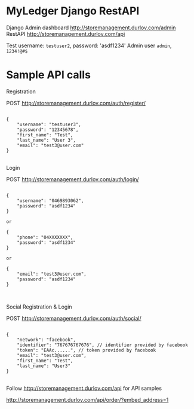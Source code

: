 # MyLedger Django RestAPI

Django Admin dashboard http://storemanagement.durlov.com/admin
RestAPI http://storemanagement.durlov.com/api

Test username: `testuser2`, password: 'asdf1234'
Admin user `admin`, `1234!@#$`


# Sample API calls

Registration

POST http://storemanagement.durlov.com/auth/register/
<pre>
<code>
{
	"username": "testuser3",
	"password": "12345678",
	"first_name": "Test",
	"last_name": "User 3",
	"email": "test3@user.com"
}
</code>
</pre>

Login

POST http://storemanagement.durlov.com/auth/login/
<pre>
<code>
{
	"username": "0469893062",
	"password": "asdf1234"
}

or

{
	"phone": "04XXXXXXX",
	"password": "asdf1234"
}

or 

{
	"email": "test3@user.com",
	"password": "asdf1234"
}

</code>
</pre>

Social Registration & Login

POST http://storemanagement.durlov.com/auth/social/
<pre>
<code>
{
	"network": "facebook",
	"identifier": "767676767676", // identifier provided by facebook
	"token": "EAAc......", // token provided by facebook
	"email": "test3@user.com",
	"first_name": "Test",
	"last_name": "User3"
}
</code>
</pre>

Follow http://storemanagement.durlov.com/api for API samples

http://storemanagement.durlov.com/api/order/?embed_address=1